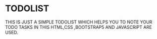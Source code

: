 # TODOLIST
THIS IS JUST A SIMPLE TODOLIST WHICH HELPS YOU TO NOTE YOUR TODO TASKS IN THIS HTML,CSS ,BOOTSTRAP5 AND JAVASCRIPT ARE USED.
